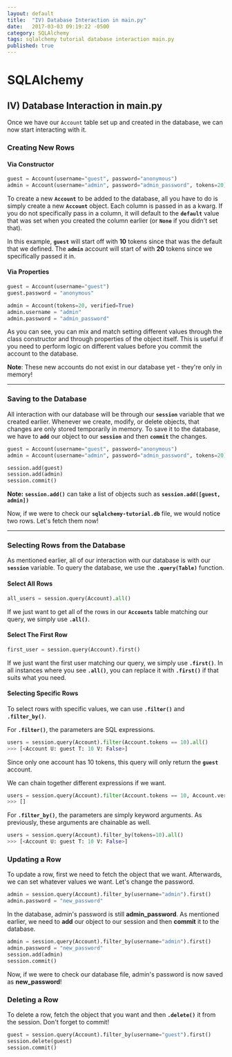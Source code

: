 ```yaml
---
layout: default
title:  "IV) Database Interaction in main.py"
date:   2017-03-03 09:19:22 -0500
category: SQLAlchemy 
tags: sqlalchemy tutorial database interaction main.py
published: true
---
```


# SQLAlchemy
## IV) Database Interaction in **main.py**

Once we have our `Account` table set up and created in the database, we can now start interacting with it.

### Creating New Rows

#### Via Constructor

```python
guest = Account(username="guest", password="anonymous")
admin = Account(username="admin", password="admin_password", tokens=20)
```

To create a new **`Account`** to be added to the database, all you have to do is simply create a new **`Account`** object. Each column is passed in as a kwarg. If you do not specifically pass in a column, it will default to the **`default`** value that was set when you created the column earlier (or **`None`** if you didn't set that).

In this example, **`guest`** will start off with **10** tokens since that was the default that we defined. The **`admin`** account will start of with **20** tokens since we specifically passed it in.

#### Via Properties
```python
guest = Account(username="guest")
guest.password = "anonymous"

admin = Account(tokens=20, verified=True)
admin.username = "admin"
admin.password = "admin_password"
```

As you can see, you can mix and match setting different values through the class constructor and through properties of the object itself. This is useful if you need to perform logic on different values before you commit the account to the database.

**Note**: These new accounts do not exist in our database yet - they're only in memory!

***


### Saving to the Database

All interaction with our database will be through our **`session`** variable that we created earlier. Whenever we create, modify, or delete objects, that changes are only stored temporarily in memory. To save it to the database, we have to **`add`** our object to our **`session`** and then **`commit`** the changes.

```python
guest = Account(username="guest", password="anonymous")
admin = Account(username="admin", password="admin_password", tokens=20)

session.add(guest)
session.add(admin)
session.commit()
```

**Note:** **`session.add()`** can take a list of objects such as **`session.add([guest, admin])`**


Now, if we were to check our **`sqlalchemy-tutorial.db`** file, we would notice two rows. Let's fetch them now!



***



### Selecting Rows from the Database

As mentioned earlier, all of our interaction with our database is with our **`session`** variable. To query the database, we use the **`.query(Table)`** function.

#### Select All Rows

```python
all_users = session.query(Account).all()
```

If we just want to get all of the rows in our **`Accounts`** table matching our query, we simply use **`.all()`**.

#### Select The First Row

```python
first_user = session.query(Account).first()
```

If we just want the first user matching our query, we simply use **`.first()`**. In all instances where you see **`.all()`**, you can replace it with **`.first()`** if that suits what you need.



#### Selecting Specific Rows

To select rows with specific values, we can use **`.filter()`** and **`.filter_by()`**.

For **`.filter()`**, the parameters are SQL expressions.

```python
users = session.query(Account).filter(Account.tokens == 10).all()
>>> [<Account U: guest T: 10 V: False>]
```

Since only one account has 10 tokens, this query will only return the **`guest`** account.

We can chain together different expressions if we want.

```python
users = session.query(Account).filter(Account.tokens == 10, Account.verified == True).all()
>>> []
```

For **`.filter_by()`**, the parameters are simply keyword arguments. As previously, these arguments are chainable as well.

```python
users = session.query(Account).filter_by(tokens=10).all()
>>> [<Account U: guest T: 10 V: False>]
```


### Updating a Row

To update a row, first we need to fetch the object that we want. Afterwards, we can set whatever values we want. Let's change the password.

```python
admin = session.query(Account).filter_by(username="admin").first()
admin.password = "new_password"
```

In the database, admin's password is still **admin_password**. As mentioned earlier, we need to **add** our object to our session and then **commit** it to the database.

```python
admin = session.query(Account).filter_by(username="admin").first()
admin.password = "new_password"
session.add(admin)
session.commit()
```

Now, if we were to check our database file, admin's password is now saved as **new_password**!


### Deleting a Row

To delete a row, fetch the object that you want and then **`.delete()`** it from the session. Don't forget to commit!

```python
guest = session.query(Account).filter_by(username="guest").first()
session.delete(guest)
session.commit()
```
